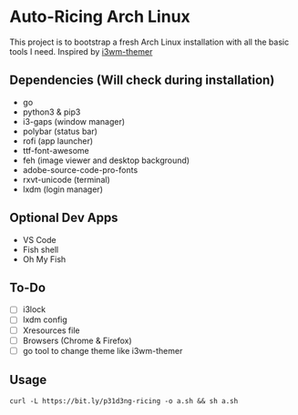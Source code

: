 # Auto-Ricing Arch Linux

This project is to bootstrap a fresh Arch Linux installation with all the basic tools I need.
Inspired by [i3wm-themer](https://github.com/unix121/i3wm-themer)

## Dependencies (Will check during installation)

- go
- python3 & pip3
- i3-gaps (window manager)
- polybar (status bar)
- rofi (app launcher)
- ttf-font-awesome
- feh (image viewer and desktop background)
- adobe-source-code-pro-fonts
- rxvt-unicode (terminal)
- lxdm (login manager)

## Optional Dev Apps

- VS Code
- Fish shell
- Oh My Fish

## To-Do

- [ ] i3lock
- [ ] lxdm config
- [ ] Xresources file
- [ ] Browsers (Chrome & Firefox)
- [ ] go tool to change theme like i3wm-themer

## Usage

`curl -L https://bit.ly/p31d3ng-ricing -o a.sh && sh a.sh`

